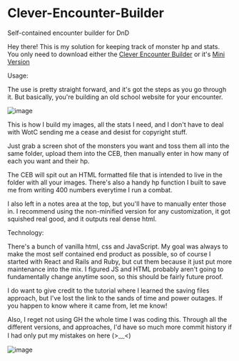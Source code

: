 # Clever-Encounter-Builder
Self-contained encounter builder for DnD

Hey there! This is my solution for keeping track of monster hp and stats. You only need to download either the <a href="https://github.com/BrawnyVolt/Clever-Encounter-Builder/blob/main/Clever%20Encounter%20Builder.html">Clever Encounter Builder</a> or it's <a href="https://github.com/BrawnyVolt/Clever-Encounter-Builder/blob/main/Clever%20Encounter%20Builder%20Mini.html">Mini Version</a>

Usage:

The use is pretty straight forward, and it's got the steps as you go through it. But basically, you're building an old school website for your encounter.

![image](https://user-images.githubusercontent.com/62290713/156914226-b7591fe4-d548-4160-a9f4-4ca26f831894.png)

This is how I build my images, all the stats I need, and I don't have to deal with WotC sending me a cease and desist for copyright stuff.

Just grab a screen shot of the monsters you want and toss them all into the same folder, upload them into the CEB, then manually enter in how many of each you want and their hp.

The CEB will spit out an HTML formatted file that is intended to live in the folder with all your images. There's also a handy hp function I built to save me from writing 400 numbers everytime I run a combat.

I also left in a notes area at the top, but you'll have to manually enter those in. I recommend using the non-minified version for any customization, it got squished real good, and it outputs real dense html.

Technology:

There's a bunch of vanilla html, css and JavaScript. My goal was always to make the most self contained end product as possible, so of course I started with React and Rails and Ruby, but cut them because it just put more maintenance into the mix. I figured JS and HTML probably aren't going to fundamentally change anytime soon, so this should be fairly future proof.

I do want to give credit to the tutorial where I learned the saving files approach, but I've lost the link to the sands of time and power outages. If you happen to know where it came from, let me know!

Also, I reget not using GH the whole time I was coding this. Through all the different versions, and approaches, I'd have so much more commit history if I had only put my mistakes on here (>﹏<)

![image](https://user-images.githubusercontent.com/62290713/156914456-8e6bbca0-ad42-4a83-b716-866f55c4f04b.png)
